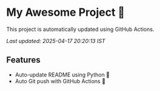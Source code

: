# My Awesome Project 🚀

This project is automatically updated using GitHub Actions.

_Last updated: 2025-04-17 20:20:13 IST_

## Features
- Auto-update README using Python 🐍
- Auto Git push with GitHub Actions 🤖
